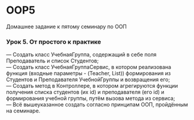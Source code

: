 # OOP5
Домашнее задание к пятому семинару по ООП
### Урок 5. От простого к практике
— Создать класс УчебнаяГруппа, содержащий в себе поля Преподаватель и список Студентов;  
— Создать класс УчебнаяГруппаСервис, в котором реализована функция (входные параметры - (Teacher, List<Strudent>)) формирования из Студентов и Преподавателя УчебнойГруппы и возвращения его;  
— Создать метод в Контроллере, в котором агрегируются функции получения списка студентов (их id) и преподавателя (его id) и формирования учебной группы, путём вызова метода из сервиса;  
— Всё вышеуказанное создать согласно принципам ООП, пройдённым на семинаре.